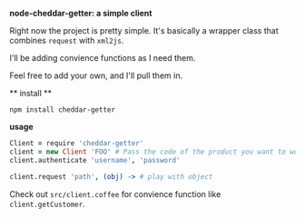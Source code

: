 **node-cheddar-getter: a simple client**

Right now the project is pretty simple.  It's basically a wrapper class that combines `request` with `xml2js`.

I'll be adding convience functions as I need them.

Feel free to add your own, and I'll pull them in.

** install **

`npm install cheddar-getter`

**usage**



```coffeescript
Client = require 'cheddar-getter'
client = new Client 'FOO' # Pass the code of the product you want to work with.
client.authenticate 'username', 'password'

client.request 'path', (obj) -> # play with object

```

Check out `src/client.coffee` for convience function like `client.getCustomer`.

